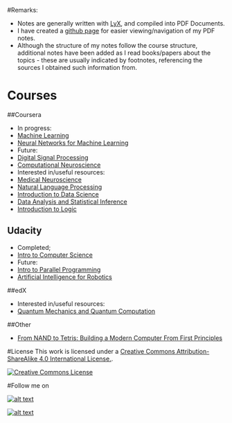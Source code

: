 #Remarks:
- Notes are generally written with [LyX](http://www.lyx.org/), and compiled into PDF Documents. 
- I have created a [github page](http://andyandy1992.github.io/MyMOOCs/) for easier viewing/navigation of my PDF notes.
- Although the structure of my notes follow the course structure, additional notes have been added as I read books/papers about the topics - these are usually indicated by footnotes, referencing the sources I obtained such information from.

# Courses
##Coursera
- In progress:
 - [Machine Learning](https://www.coursera.org/learn/machine-learning)
 - [Neural Networks for Machine Learning](https://www.coursera.org/course/neuralnets)
- Future:
 - [Digital Signal Processing](https://www.coursera.org/course/dsp)
 - [Computational Neuroscience](https://www.coursera.org/course/compneuro)
- Interested in/useful resources:
 - [Medical Neuroscience](https://www.coursera.org/course/medicalneuro)
 - [Natural Language Processing](https://www.coursera.org/course/nlangp)
 - [Introduction to Data Science](https://www.coursera.org/course/datasci)
 - [Data Analysis and Statistical Inference](https://www.coursera.org/course/statistics)
 - [Introduction to Logic](https://www.coursera.org/course/intrologic)

## Udacity
- Completed;
 - [Intro to Computer Science](https://www.udacity.com/course/intro-to-computer-science--cs101)
- Future:                        
 - [Intro to Parallel Programming](https://www.udacity.com/course/intro-to-parallel-programming--cs344)
 - [Artificial Intelligence for Robotics](https://www.udacity.com/course/artificial-intelligence-for-robotics--cs373)

##edX
- Interested in/useful resources:
 - [Quantum Mechanics and Quantum Computation](https://www.edx.org/course/quantum-mechanics-quantum-computation-uc-berkeleyx-cs-191x)

##Other
- [From NAND to Tetris: Building a Modern Computer From First Principles](http://www.nand2tetris.org/)

#License
This work is licensed under a [Creative Commons Attribution-ShareAlike 4.0 International License.][by-sa].

[![Creative Commons License][by-sa-img]][by-sa]

#Follow me on
<!-- Please don't remove this: Grab your social icons from https://github.com/carlsednaoui/gitsocial -->

<!-- display the social media buttons in your README -->

[![alt text][1.1]][1]
<!--[![alt text][2.1]][2]
[![alt text][3.1]][3]
[![alt text][4.1]][4]
[![alt text][5.1]][5]-->
[![alt text][6.1]][6]


<!-- links to social media icons -->
<!-- no need to change these -->

<!-- icons with padding -->

[1.1]: http://i.imgur.com/tXSoThF.png (twitter icon with padding)
[2.1]: http://i.imgur.com/P3YfQoD.png (facebook icon with padding)
[3.1]: http://i.imgur.com/yCsTjba.png (google plus icon with padding)
[4.1]: http://i.imgur.com/YckIOms.png (tumblr icon with padding)
[5.1]: http://i.imgur.com/1AGmwO3.png (dribbble icon with padding)
[6.1]: http://i.imgur.com/0o48UoR.png (github icon with padding)

<!-- icons without padding -->

[1.2]: http://i.imgur.com/wWzX9uB.png (twitter icon without padding)
[2.2]: http://i.imgur.com/fep1WsG.png (facebook icon without padding)
[3.2]: http://i.imgur.com/VlgBKQ9.png (google plus icon without padding)
[4.2]: http://i.imgur.com/jDRp47c.png (tumblr icon without padding)
[5.2]: http://i.imgur.com/Vvy3Kru.png (dribbble icon without padding)
[6.2]: http://i.imgur.com/9I6NRUm.png (github icon without padding)

<!-- links to your social media accounts -->
<!-- update these accordingly -->

[1]: http://www.twitter.com/andyandy1992
<!--[2]: http://www.facebook.com/sednaoui
[3]: https://plus.google.com/+CarlSednaoui
[4]: http://carlsed.tumblr.com
[5]: http://dribbble.com/carlsednaoui-->
[6]: http://www.github.com/andyandy1992

<!-- Please don't remove this: Grab your social icons from https://github.com/carlsednaoui/gitsocial -->

[by-sa]: http://creativecommons.org/licenses/by-sa/4.0/
[by-sa-img]: http://licensebuttons.net/l/by-sa/4.0/88x31.png

